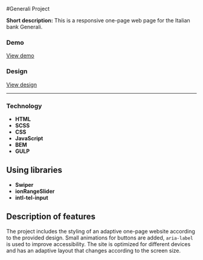 #Generali Project

**Short description:** This is a responsive one-page web page for the Italian bank Generali.

### Demo
[View demo](https://julwer1k.github.io/traffic-devils__test-task/)

### Design
[View design](https://www.figma.com/design/M56AjToDTgoYn36M913oej)

<hr />

### Technology
- **HTML**
- **SCSS**
- **CSS**
- **JavaScript**
- **BEM**
- **GULP**

## Using libraries
- **Swiper**
- **ionRangeSlider**
- **intl-tel-input**

## Description of features
The project includes the styling of an adaptive one-page website according to the provided design. Small animations for buttons are added, `aria-label` is used to improve accessibility. The site is optimized for different devices and has an adaptive layout that changes according to the screen size.
